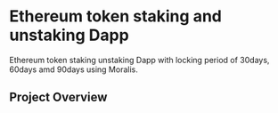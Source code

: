 # Ethereum token staking and unstaking Dapp

Ethereum token staking unstaking Dapp with locking period of 30days, 60days amd 90days using Moralis.

## Project Overview